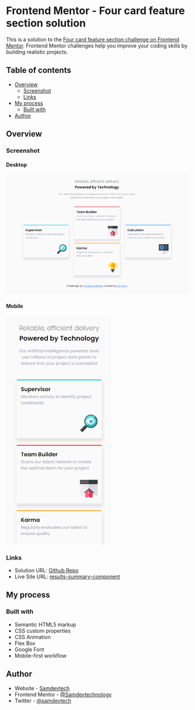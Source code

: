 # Frontend Mentor - Four card feature section solution

This is a solution to the [Four card feature section challenge on Frontend Mentor](https://www.frontendmentor.io/challenges/four-card-feature-section-weK1eFYK). Frontend Mentor challenges help you improve your coding skills by building realistic projects.

## Table of contents

- [Overview](#overview)
  - [Screenshot](#screenshot)
  - [Links](#links)
- [My process](#my-process)
  - [Built with](#built-with)
- [Author](#author)

## Overview

### Screenshot

#### Desktop

![](./assets/Images/Screenshot%202.png)

#### Mobile

![](./assets/Images/Screenshot%201.png)

### Links

- Solution URL: [Github Repo](https://github.com/Samdevtechnology/Four-Cards-Feature-Section)
- Live Site URL: [results-summary-component](https://four-cards-feature-section-two.vercel.app/)

## My process

### Built with

- Semantic HTML5 markup
- CSS custom properties
- CSS Animation
- Flex Box
- Google Font
- Mobile-first workflow

## Author

- Website - [Samdevtech](https://www.samdevtech.com)
- Frontend Mentor - [@Samdevtechnology](https://www.frontendmentor.io/profile/Samdevtechnology)
- Twitter - [@samdevtech](https://www.twitter.com/samdevtech)
